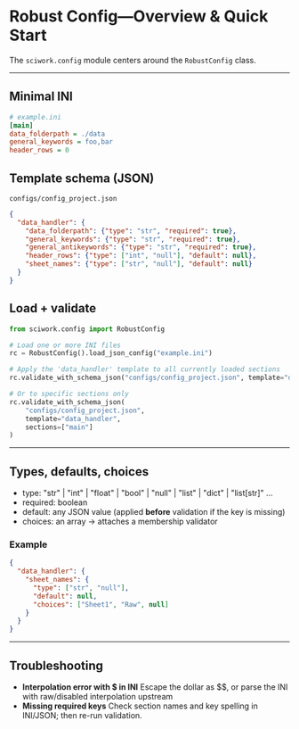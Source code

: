 # Robust Config—Overview & Quick Start

The `sciwork.config` module centers around the `RobustConfig` class.

--- 

## Minimal INI

```ini
# example.ini
[main]
data_folderpath = ./data
general_keywords = foo,bar
header_rows = 0
```

## Template schema (JSON)
`configs/config_project.json`
```json
{
  "data_handler": {
    "data_folderpath": {"type": "str", "required": true},
    "general_keywords": {"type": "str", "required": true},
    "general_antikeywords": {"type": "str", "required": true},
    "header_rows": {"type": ["int", "null"], "default": null},
    "sheet_names": {"type": ["str", "null"], "default": null}
  }
}
```

## Load + validate
```python
from sciwork.config import RobustConfig

# Load one or more INI files
rc = RobustConfig().load_json_config("example.ini")

# Apply the 'data_handler' template to all currently loaded sections
rc.validate_with_schema_json("configs/config_project.json", template="data_handler")

# Or to specific sections only
rc.validate_with_schema_json(
    "configs/config_project.json", 
    template="data_handler", 
    sections=["main"]
)
```

---

## Types, defaults, choices
- type: "str" | "int" | "float" | "bool" | "null" | "list" | "dict" | "list[str]" ...
- required: boolean
- default: any JSON value (applied **before** validation if the key is missing)
- choices: an array → attaches a membership validator

### Example
```json
{
  "data_handler": {
    "sheet_names": {
      "type": ["str", "null"],
      "default": null,
      "choices": ["Sheet1", "Raw", null]
    }
  }
}
```

---

## Troubleshooting
- **Interpolation error with $ in INI**
    Escape the dollar as $$, or parse the INI with raw/disabled interpolation upstream
- **Missing required keys**
    Check section names and key spelling in INI/JSON; then re-run validation.